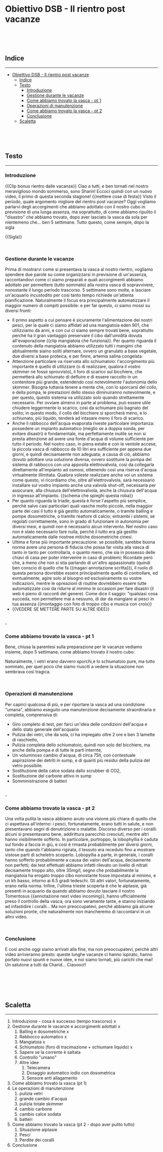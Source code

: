 # Obiettivo DSB - Il rientro post vacanze


<br>
<br>
<br>

## Indice
<hr>

- [Obiettivo DSB - Il rientro post vacanze](#obiettivo-dsb---il-rientro-post-vacanze)
  - [Indice](#indice)
  - [Testo](#testo)
    - [Introduzione](#introduzione)
    - [Gestione durante le vacanze](#gestione-durante-le-vacanze)
    - [Come abbiamo trovato la vasca - pt 1](#come-abbiamo-trovato-la-vasca---pt-1)
    - [Operazioni di manutenzione](#operazioni-di-manutenzione)
    - [Come abbiamo trovato la vasca - pt 2](#come-abbiamo-trovato-la-vasca---pt-2)
    - [Conclusione](#conclusione)
  - [Scaletta](#scaletta)


<br>
<br>
<br>


## Testo
<hr>


### Introduzione
{{Clip bonus rientro dalle vacanze}} 
Ciao a tutti, e ben tornati nel nostro meraviglioso mondo sommerso, sono Sharin! 
Eccoci quindi con un nuovo video, il primo di questa seconda stagione! {{mettere cose di festa}}
Visto il periodo, quale argomento migliore del rientro post vacanze? Oggi vogliamo parlarvi degli accorgimenti che abbiamo adottato con il nostro cubo in previsione di una lunga assenza, ma soprattutto, di come abbiamo ripulito il "disastro" che abbiamo trovato, dopo aver lasciato la vasca da sola per nientemeno che... ben 5 settimane. 
Tutto questo, come sempre, dopo la sigla
 
{{Sigla}}

<br>


### Gestione durante le vacanze
Prima di mostrarvi come si presentava la vasca al nostro rientro, vogliamo spendere due parole su come organizzarsi in previsione di un'assenza,  raccontandovi  come ci siamo preparati e quali accorgimenti abbiamo adottato per permettere (tutto sommato) alla nostra vasca di sopravvivere, nonostante il lungo periodo trascorso.
5 settimane sono molte, e lasciare un'acquario incustodito per così tanto tempo richiede un'attenta pianificazione. Naturalmente il focus era principalmente automatizzare il maggior numero di compiti possibile: e per far questo, ci siamo mossi su diversi fronti:
- Il primo aspetto a cui pensare è sicuramente l'alimentazione dei nostri pesci, per la quale ci siamo affidati ad una mangiatoia eden 901, che utilizziamo da anni, e con cui ci siamo sempre trovati bene, soprattutto perchè ha il gran vantaggio preservare il cibo dall'umidità dovuta all'evaporazione {{clip mangiatoia che funziona}}. Per quanto riguarda il contenuto della mangiatoia abbiamo utilizzato tutti i mangimi che abitualmente siamo soliti alternare, ovvero un granulato a base vegetale, due diversi a base proteica, e per finire, artemia salina congelata.
- Attenzione particolare va riservata allo schiumatoio: l'accorgimento più importante è quello di utilizzare (o di realizzare, qualora il vostro skimmer ne fosse sprovvisto), il foro di scarico sul bicchiere, che permetterà allo schiumato di defluire e di essere raccolto in un contenitore più grande, estendendo così notevolmente l'autonomia dello skimmer. Bisogna tuttavia tenere a mente che, con lo sporcarsi del collo, e della pompa, le prestazioni dello stesso diminuiranno notevolmente, e per questo, questo sistema va utilizzato solo quando strettamente necessario. Per ovviare almeno in parte al problema, può essere utile chiudere leggermente lo scarico, così da schiumare  più bagnato del solito; in questo modo, il collo del bicchiere si sporcherà meno, e lo schiumato, più liquido, tenderà ad intasare meno il foro di scarico.
- Anche il rabbocco dell'acqua evaporata riveste particolare importanza: possedere un impianto automatico (meglio se a doppia sonda, per evitare disastri) è fondamentale, ma perfettamente inutile se non si presta attenzione ad avere una fonte d'acqua di volume sufficiente per tutto il periodo. Nel nostro caso, in piena estate e con le ventole accese, la piccola vasca di rabbocco da 10 litri era sufficiente per appena due giorni, e quindi decisamaente non adeguata; a causa di ciò, abbiamo dovuto adottare una soluzione diversa, ovvero sostituire la pompa del sistema di rabbocco con una apposita elettrovalvola, così da collegarla direttamente all'impianto ad osmosi, ottenendo così una riserva d'acqua virtualmente illimitata. Qualora voleste realizzare anche voi un sistema come questo, vi ricordiamo che, oltre all'elettrovalvola, sarà necessario installare sul vostro impianto anche una valvola shut-off, necessaria per assicurare, alla chiusura dell'elettrovalvola, anche la chiusura dell'acqua in ingresso all'impianto. {{schema che spieghi questa roba}}
- Per quanto riguarda la triade, questa è forse l'aspetto più semplice, perchè salvo casi particolari quali vasche molto piccole, nella maggior parte dei casi il tutto è già gestito automaticamente, o tramite balling e pompe dosometriche, o tramite reattore di calcio; entrambi i sistemi, se regolati correttamente, sono in grado di funzionare in autonomia per diversi mesi, e quindi non è necessario alcun intervento.  Nel nostro caso non è stato necessario fare nulla, perchè il tutto era già gestito automaticamente dalle nostree mitiche dosometriche cinesi.
- Ultima e forse più importante precauzione: se possibile, sarebbe buona norma avere una persona di fiducia che possa far visita alla vasca di tanto in tanto per controllarla, o quanto meno, che sia in possesso delle chiavi di casa per poter intervenire in caso di problemi; Ricordate però che, a meno che non si stia parlando di un'altro appassionato (quindi ben conscio di quello che fa {{magari annotazione scritta}}), il ruolo di questa persona dovrebbe essere principalmente quello di controllare, ed evntualmente, agire solo al bisogno ed esclusivamente su vostre indicazioni, mentre le opreazioni di routine dovrebbero essere tutte automatizzate così da ridurre al minimo le occasioni per fare disastri (il web è pieno di racconti del genere). Come dice il saggio: "qualsiasi cosa succeda, non permettere mai a nessuno, di dar da mangiare ai pesci in tua assenza {{montaggio con foto di troppo cibo e musica con croix}}
- {{VEDERE SE  METTERE PARTE SU ALTRE IDEE}}
<br>
- 


### Come abbiamo trovato la vasca - pt 1
Bene, chiusa la parentesi sulla preparazione per le vacanze vediamo insieme, dopo 5 settimane, come abbiamo trovato il nostro cubo:

Naturalmente, i vetri erano davvero sporchi,e lo schiumatoio pure, ma tutto sommato, per quel poco che siamo riusciti a vedere la situazione non sembrava così tragica.


<br>


### Operazioni di manutenzione
Per capirci qualcosa di più, e per riportare la vasca ad una condizione "umana", abbiamo eseguito una manutenzione decisamente straordinaria e completa, comprensiva di:
- Giro completo di test, per farci un'idea delle condizioni dell'acqua e dello stato generale dell'acquario 
- Pulizia dei vetri, che da sola, ci ha impiegato oltre 2 ore e ben 3 lamette di raschietto,
- Pulizia completa dello schiumatoio, quindi non solo del bicchiere, ma anche della pompa e di tutte le parti internte,
- Un voluminoso cambio d'acqua, di circa 75lt, con contestuale aspirazione dei detriti in sump, e di quanti più residui della pulizia del vetro possibile.
- Sostituzione della calce sodata dallo scrubber di CO2,
- Sostituzione del carbone attivo in sump
- Somministrazione di batteri
<br>
- 

### Come abbiamo trovato la vasca - pt 2
Una volta pulita la vasca abbiamo avuto una visione più chiara di quello che ci aspettava all'interno: i pesci, fortunatamente, erano tutti in salute, e non presentavano segni di denutrizione o malattie. 
Discorso diverso per i coralli: alcuni si presentavano bene,  addirittura parecchio cresciuti, mentre altri hanno visibilmente sofferto. In particolare, purtroppo, la lobophyllia è caduta sul fondo a faccia in giù, e così è rimasta probabilmente per diversi giorni, tanto che quando l'abbiamo rigirata, il tessuto era receduto fino a mostrare vistose parti di scheletro scoperto. 
Lobopyllia a parte, in generale, i coralli hanno sofferto probabilmente a causa dei valori dell'acqua, decisamente non perfetti; dai test effettuati abbiamo infatti rilevato un livello di nitrati decisamente troppo alto, oltre 35mg/l, segno che probabilmente la mangiatoia ha erogato troppo cibo nonostante fosse impostata al minimo, e un kh basso, intorno ai 6.5 gradi tedeschi. Gli altri valori, fortunatamente, erano nella norma.
Infine, l'ultima trieste scoperta è che le aiptasie, già presenti in acquario da quando abbiamo dovuto lasciare il nostro Tomentosus {{annotazione next video incoming}}, hanno ufficialmente preso il controllo della vasca; ora sono veramente tante, e stanno iniziando ad infastidire i coralli... Ma non preoccupatevi, perchè abbiamo già alcune soluzioni pronte, che naturalmente non mancheremo di raccontarvi in un altro video.

<br>


### Conclusione
E così anche oggi siamo arrivati alla fine, ma non preoccupatevi, perchè altri video arriveranno presto: queste lunghe vacanze ci hanno ispirato, hanno portato nuovi spunti e nuove idee, e noi siamo tornati, più carichi che mai! 
Un salutone a tutti da Charid... Ciaoooo!!



<br>
<br>
<br>
<br>


## Scaletta
<hr>

1) Introduzione - cosa è successo (tempo trascorso) x
2) Gestione durante le vacanze  e accorgimenti adottati x
   1) Balling e dosometriche x
   2) Rabbocco automatico x
   3) Mangiatoia x
   4) Schiumatoio (foro di tracimazione + schiumare liquido) x
   5) Sapere se la corrente è saltata
   6) Controllo "umano"
   7) Altre idee
      1) Telecamera
      2) Dosaggio automatico iodio con dosometrica
      3) Sensore anti allagamento
3) Come abbiamo trovato la vasca (pt 1)
4) Le operazioni di manutenzione
   1) pulizia vetri
   2) grande cambio d'acqua
   3) pulizia totale skimmer
   4) cambio carbone
   5) cambio calce sodata
   6) batteri
5) Come abbiamo trovato la vasca (pt 2 - dopo aver pulito tutto)
   1) Situazione aiptasie
   2) Pesci
   3) Perdite dei coralli
6) Conclusione






